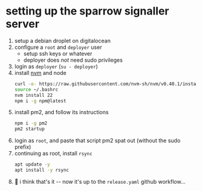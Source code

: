 
# setting up the sparrow signaller server

1. setup a debian droplet on digitalocean
1. configure a `root` and `deployer` user
    - setup ssh keys or whatever
    - deployer does *not* need sudo privileges
1. login as `deployer` (`su - deployer`)
1. install [nvm](https://github.com/nvm-sh/nvm) and node
    ```bash
    curl -o- https://raw.githubusercontent.com/nvm-sh/nvm/v0.40.1/install.sh | bash
    source ~/.bashrc
    nvm install 22
    npm i -g npm@latest
    ```
1. install pm2, and follow its instructions
    ```bash
    npm i -g pm2
    pm2 startup
    ```
1. login as `root`, and paste that script pm2 spat out (without the sudo prefix)
1. continuing as root, install `rsync`
    ```bash
    apt update -y
    apt install -y rsync
    ```
1. 🚀 i think that's it -- now it's up to the `release.yaml` github workflow...

